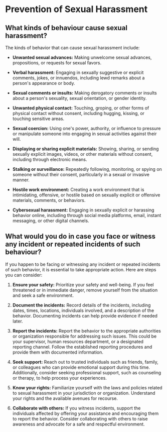 # Prevention of Sexual Harassment
## What kinds of behaviour cause sexual harassment?

  The kinds of behavior that can cause sexual harassment include:

- **Unwanted sexual advances:** Making unwelcome sexual advances, propositions, or requests for sexual favors.

- **Verbal harassment:** Engaging in sexually suggestive or explicit comments, jokes, or innuendos, including lewd remarks about a person's appearance or body.

- **Sexual comments or insults:** Making derogatory comments or insults about a person's sexuality, sexual orientation, or gender identity.

- **Unwanted physical contact:** Touching, groping, or other forms of physical contact without consent, including hugging, kissing, or touching sensitive areas.

- **Sexual coercion:** Using one's power, authority, or influence to pressure or manipulate someone into engaging in sexual activities against their will.

- **Displaying or sharing explicit materials:** Showing, sharing, or sending sexually explicit images, videos, or other materials without consent, including through electronic means.

- **Stalking or surveillance:** Repeatedly following, monitoring, or spying on someone without their consent, particularly in a sexual or invasive manner.

- **Hostile work environment:** Creating a work environment that is intimidating, offensive, or hostile based on sexually explicit or offensive materials, comments, or behaviors.

- **Cybersexual harassment:** Engaging in sexually explicit or harassing behavior online, including through social media platforms, email, instant messaging, or other digital channels.

## What would you do in case you face or witness any incident or repeated incidents of such behaviour?
  If you happen to be facing or witnessing any incident or repeated incidents of such behavior, it is essential to take appropriate action. Here are steps you can consider:

1. **Ensure your safety:** Prioritize your safety and well-being. If you feel threatened or in immediate danger, remove yourself from the situation and seek a safe environment.

2. **Document the incidents:** Record details of the incidents, including dates, times, locations, individuals involved, and a description of the behavior. Documenting incidents can help provide evidence if needed later.

3. **Report the incidents:** Report the behavior to the appropriate authorities or organization responsible for addressing such issues. This could be your supervisor, human resources department, or a designated reporting channel. Follow the established reporting procedures and provide them with documented information.

4. **Seek support:** Reach out to trusted individuals such as friends, family, or colleagues who can provide emotional support during this time. Additionally, consider seeking professional support, such as counseling or therapy, to help process your experiences.

5. **Know your rights:** Familiarize yourself with the laws and policies related to sexual harassment in your jurisdiction or organization. Understand your rights and the available avenues for recourse.

6. **Collaborate with others:** If you witness incidents, support the individuals affected by offering your assistance and encouraging them to report the behavior. Consider collaborating with others to raise awareness and advocate for a safe and respectful environment.

